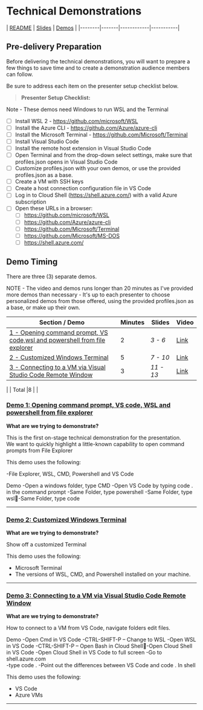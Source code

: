 # Technical Demonstrations

| [README](/apps11/README.md) | [Slides](/apps11/slides/README.md) | [Demos](/apps11/demos/README.md) | 
|--------|-------|------------|-----------|


## Pre-delivery Preparation

Before delivering the technical demonstrations, you will want to prepare a few things to save time and to create a demonstration audience members can follow.

Be sure to address each item on the presenter setup checklist below.

>**Presenter Setup Checklist:**

Note - These demos need Windows to run WSL and the Terminal
- [ ] Install WSL 2 - https://github.com/microsoft/WSL
- [ ] Install the Azure CLI - https://github.com/Azure/azure-cli
- [ ] Install the Microsoft Terminal - https://github.com/Microsoft/Terminal
- [ ] Install Visual Studio Code 
- [ ] Install the remote host extension in Visual Studio Code 
- [ ] Open Terminal and from the drop-down select settings, make sure that profiles.json opens in Visual Studio Code
- [ ] Customize profiles.json with your own demos, or use the provided profiles.json as a base.  
- [ ] Create a VM with SSH keys
- [ ] Create a host connection configuration file in VS Code
- [ ] Log in to Cloud Shell (https://shell.azure.com/) with a valid Azure subscription
- [ ] Open these URLs in a browser:
     - [ ] https://github.com/microsoft/WSL
     - [ ] https://github.com/Azure/azure-cli
     - [ ] https://github.com/Microsoft/Terminal
     - [ ] https://github.com/Microsoft/MS-DOS
     - [ ] https://shell.azure.com/

## Demo Timing

There are three (3) separate demos.

NOTE - The video and demos runs longer than 20 minutes as I've provided more demos than necessary - It's up to each presenter to choose personalized demos from those offered, using the provided profiles.json as a base, or make up their own.  

| Section / Demo | Minutes | Slides | Video
|----------|----------|-------|-----|
|[1 - Opening command prompt, VS code,wsl and powershell from file explorer](https://youtu.be/3hTbtZaTek0?t=89)|2 | *3 - 6* | [Link](https://youtu.be/3hTbtZaTek0?t=89)
|[2 - Customized Windows Terminal](https://youtu.be/3hTbtZaTek0?t=496)|5 | *7 - 10* | [Link](https://youtu.be/3hTbtZaTek0?t=496)
|[3 - Connecting to a VM via Visual Studio Code Remote Window](https://youtu.be/3hTbtZaTek0?t=1058)|3 | *11 - 13* |[Link](https://youtu.be/3hTbtZaTek0?t=1058)
|
| Total       |8 | |


### [Demo 1: Opening command prompt, VS code, WSL and powershell from file explorer](https://youtu.be/3hTbtZaTek0?t=89)

**What are we trying to demonstrate?**

This is the first on-stage technical demonstration for the presentation.  
We want to quickly highlight a little-known capability to open command prompts from File Explorer

This demo uses the following:

-File Explorer, WSL, CMD, Powershell and VS Code 

Demo 
-Open a windows folder, type CMD
-Open VS Code by typing code . in the command prompt
-Same Folder, type powershell
-Same Folder, type wsl-Same Folder, type code

---

### [Demo 2: Customized Windows Terminal](https://youtu.be/3hTbtZaTek0?t=496)

**What are we trying to demonstrate?**

Show off a customized Terminal

This demo uses the following:

- Microsoft Terminal
- The versions of WSL, CMD, and Powershell installed on your machine.

---

### [Demo 3: Connecting to a VM via Visual Studio Code Remote Window](https://youtu.be/3hTbtZaTek0?t=1058)

**What are we trying to demonstrate?**

How to connect to a VM from VS Code, navigate folders edit files.

Demo 
-Open Cmd in VS Code
-CTRL-SHIFT-P – Change to WSL
-Open WSL in VS Code
-CTRL-SHIFT-P – Open Bash in Cloud Shell-Open Cloud Shell in VS Code 
-Open Cloud Shell in VS Code to full screen
-Go to shell.azure.com  
-type code .
-Point out the differences between VS Code and code . In shell


This demo uses the following:

- VS Code 
- Azure VMs

---


